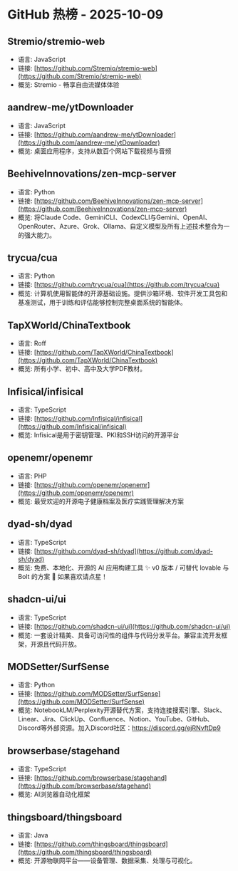 # GitHub 热榜 - 2025-10-09

## Stremio/stremio-web
- 语言: JavaScript
- 链接: [https://github.com/Stremio/stremio-web](https://github.com/Stremio/stremio-web)
- 概览: Stremio - 畅享自由流媒体体验

## aandrew-me/ytDownloader
- 语言: JavaScript
- 链接: [https://github.com/aandrew-me/ytDownloader](https://github.com/aandrew-me/ytDownloader)
- 概览: 桌面应用程序，支持从数百个网站下载视频与音频

## BeehiveInnovations/zen-mcp-server
- 语言: Python
- 链接: [https://github.com/BeehiveInnovations/zen-mcp-server](https://github.com/BeehiveInnovations/zen-mcp-server)
- 概览: 将Claude Code、GeminiCLI、CodexCLI与Gemini、OpenAI、OpenRouter、Azure、Grok、Ollama、自定义模型及所有上述技术整合为一的强大能力。

## trycua/cua
- 语言: Python
- 链接: [https://github.com/trycua/cua](https://github.com/trycua/cua)
- 概览: 计算机使用智能体的开源基础设施。提供沙箱环境、软件开发工具包和基准测试，用于训练和评估能够控制完整桌面系统的智能体。

## TapXWorld/ChinaTextbook
- 语言: Roff
- 链接: [https://github.com/TapXWorld/ChinaTextbook](https://github.com/TapXWorld/ChinaTextbook)
- 概览: 所有小学、初中、高中及大学PDF教材。

## Infisical/infisical
- 语言: TypeScript
- 链接: [https://github.com/Infisical/infisical](https://github.com/Infisical/infisical)
- 概览: Infisical是用于密钥管理、PKI和SSH访问的开源平台

## openemr/openemr
- 语言: PHP
- 链接: [https://github.com/openemr/openemr](https://github.com/openemr/openemr)
- 概览: 最受欢迎的开源电子健康档案及医疗实践管理解决方案

## dyad-sh/dyad
- 语言: TypeScript
- 链接: [https://github.com/dyad-sh/dyad](https://github.com/dyad-sh/dyad)
- 概览: 免费、本地化、开源的 AI 应用构建工具 ✨ v0 版本 / 可替代 lovable 与 Bolt 的方案 🌟 如果喜欢请点星！

## shadcn-ui/ui
- 语言: TypeScript
- 链接: [https://github.com/shadcn-ui/ui](https://github.com/shadcn-ui/ui)
- 概览: 一套设计精美、具备可访问性的组件与代码分发平台。兼容主流开发框架，开源且代码开放。

## MODSetter/SurfSense
- 语言: Python
- 链接: [https://github.com/MODSetter/SurfSense](https://github.com/MODSetter/SurfSense)
- 概览: NotebookLM/Perplexity开源替代方案，支持连接搜索引擎、Slack、Linear、Jira、ClickUp、Confluence、Notion、YouTube、GitHub、Discord等外部资源。加入Discord社区：https://discord.gg/ejRNvftDp9

## browserbase/stagehand
- 语言: TypeScript
- 链接: [https://github.com/browserbase/stagehand](https://github.com/browserbase/stagehand)
- 概览: AI浏览器自动化框架

## thingsboard/thingsboard
- 语言: Java
- 链接: [https://github.com/thingsboard/thingsboard](https://github.com/thingsboard/thingsboard)
- 概览: 开源物联网平台——设备管理、数据采集、处理与可视化。

